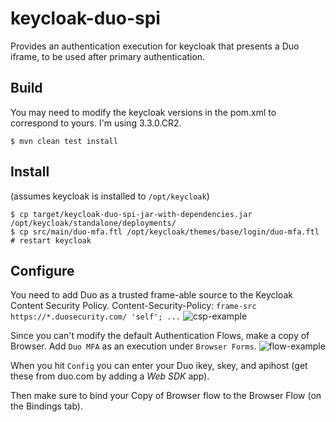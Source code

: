 # keycloak-duo-spi

Provides an authentication execution for keycloak that presents a Duo iframe, to be used after primary authentication.

## Build

You may need to modify the keycloak versions in the pom.xml to correspond to yours. I'm using 3.3.0.CR2.

```
$ mvn clean test install
```

## Install

(assumes keycloak is installed to `/opt/keycloak`)
```
$ cp target/keycloak-duo-spi-jar-with-dependencies.jar /opt/keycloak/standalone/deployments/
$ cp src/main/duo-mfa.ftl /opt/keycloak/themes/base/login/duo-mfa.ftl
# restart keycloak
```
## Configure

You need to add Duo as a trusted frame-able source to the Keycloak Content Security Policy.
Content-Security-Policy: `frame-src https://*.duosecurity.com/ 'self'; ...`
![csp-example](https://user-images.githubusercontent.com/1660470/39064509-9e92117a-4483-11e8-94e8-dbe00e3afddb.png)

Since you can't modify the default Authentication Flows, make a copy of Browser. Add `Duo MFA` as an execution under `Browser Forms`.
![flow-example](https://user-images.githubusercontent.com/1660470/39064512-9eaf9bf0-4483-11e8-947d-529578a1c44d.png)

When you hit `Config` you can enter your Duo ikey, skey, and apihost (get these from duo.com by adding a *Web SDK* app). 

Then make sure to bind your Copy of Browser flow to the Browser Flow (on the Bindings tab).
